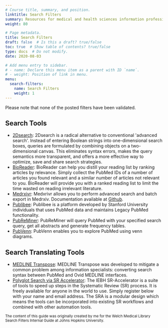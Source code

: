 ```yaml
---
# Course title, summary, and position.
linktitle: Search Filters
summary: Resources for medical and health sciences information professionals building bibliographic literature database searches.
weight: 80

# Page metadata.
title: Search Filters
draft: false  # Is this a draft? true/false
toc: true  # Show table of contents? true/false
type: docs  # Do not modify.
date: 2020-08-03

# Add menu entry to sidebar.
# - name: Declare this menu item as a parent with ID `name`.
# - weight: Position of link in menu.
menu:
  search-filters:
    name: Search Filters
    weight: 1
---
```


Please note that none of the posted filters have been validated.

## Search Tools
* [2Dsearch](https://app.2dsearch.com/): 2Dsearch is a radical alternative to conventional 'advanced search'. Instead of entering Boolean strings into one-dimensional search boxes, queries are formulated by combining objects on a two-dimensional canvas. This eliminates syntax errors, makes the query semantics more transparent, and offers a more effective way to optimize, save and share search strategies.
* [BioReader](http://www.cbs.dtu.dk/services/BioReader/): BioReader can help you distill your reading list by ranking articles by relevance. Simply collect the PubMed IDs of a number of articles you found relevant and a similar number of articles not relevant to you. BioReader will provide you with a ranked reading list to limit the time wasted on reading irrelevant literature.
* [Medrxivr](https://mcguinlu.shinyapps.io/medrxivr/): Medxrivr allows you to perform advanced search and batch export in Medrxiv. Documentation available at [Github](https://mcguinlu.github.io/medrxivr/index.html).
* [Publibee](https://www.publibee.com/): Publibee is a platform developed by Stanford University individuals that uses PubMed data and maintains Legacy PubMed functionality.
* [PubReMiner](https://hgserver2.amc.nl/cgi-bin/miner/miner2.cgi): PubReMiner will query PubMed with your specified search query, get all abstracts and generate frequency tables.
* [PubVenn](https://pubvenn.appspot.com/): PubVenn enables you to explore PubMed using venn diagrams.

## Search Translating Tools
* [MEDLINE Transpose](https://medlinetranspose.github.io/): MEDLINE Transpose was developed to mitigate a common problem among information specialists: converting search syntax between PubMed and Ovid MEDLINE interfaces.
* [Polyglot Search via SR Accelerator](http://sr-accelerator.com/#/polyglot): The IEBH SR-Accelerator is a suite of tools to speed up steps in the Systematic Review (SR) process. It is freely available for anyone in the world to use. Simply register below with your name and email address. The SRA is a modular design which means the tools can be incorporated into existing SR workflows and combined with other automation tools.


<sub>The content of this guide was originally created by me for the Welch Medical Library Search Filters Internal Guide at Johns Hopkins University.</sub>
